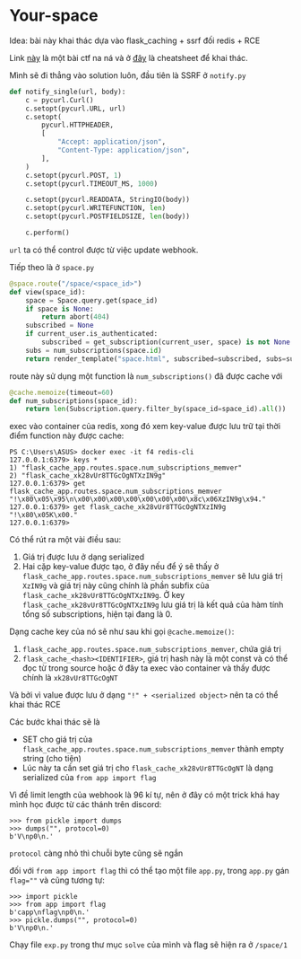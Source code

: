 # Your-space

Idea: bài này khai thác dựa vào flask_caching + ssrf đối redis + RCE

Link [này](https://y4y.space/2020/09/14/csawctf-2020-qualification-round-writeup/) là một bài ctf na ná và ở [đây](https://cheatsheet.haax.fr/web-pentest/injections/server-side-injections/ssrf/#redis-exploitation) là cheatsheet để khai thác.

Mình sẽ đi thẳng vào solution luôn, đầu tiên là SSRF ở `notify.py`

```py
def notify_single(url, body):
    c = pycurl.Curl()
    c.setopt(pycurl.URL, url)
    c.setopt(
        pycurl.HTTPHEADER,
        [
            "Accept: application/json",
            "Content-Type: application/json",
        ],
    )
    c.setopt(pycurl.POST, 1)
    c.setopt(pycurl.TIMEOUT_MS, 1000)

    c.setopt(pycurl.READDATA, StringIO(body))
    c.setopt(pycurl.WRITEFUNCTION, len)
    c.setopt(pycurl.POSTFIELDSIZE, len(body))

    c.perform()
```

`url` ta có thể control được từ việc update webhook.

Tiếp theo là ở `space.py`

```py
@space.route("/space/<space_id>")
def view(space_id):
    space = Space.query.get(space_id)
    if space is None:
        return abort(404)
    subscribed = None
    if current_user.is_authenticated:
        subscribed = get_subscription(current_user, space) is not None
    subs = num_subscriptions(space.id)
    return render_template("space.html", subscribed=subscribed, subs=subs, space=space)
```

route này sử dụng một function là `num_subscriptions()` đã được cache với 

```py
@cache.memoize(timeout=60)
def num_subscriptions(space_id):
    return len(Subscription.query.filter_by(space_id=space_id).all())
```

exec vào container của redis, xong đó xem key-value được lưu trữ tại thời điểm function này được cache:
```
PS C:\Users\ASUS> docker exec -it f4 redis-cli
127.0.0.1:6379> keys *
1) "flask_cache_app.routes.space.num_subscriptions_memver"
2) "flask_cache_xk28vUr8TTGcOgNTXzIN9g"
127.0.0.1:6379> get flask_cache_app.routes.space.num_subscriptions_memver
"!\x80\x05\x95\n\x00\x00\x00\x00\x00\x00\x00\x8c\x06XzIN9g\x94."
127.0.0.1:6379> get flask_cache_xk28vUr8TTGcOgNTXzIN9g
"!\x80\x05K\x00."
127.0.0.1:6379>
```

Có thể rút ra một vài điều sau:
1. Giá trị được lưu ở dạng serialized
2. Hai cặp key-value được tạo, ở đây nếu để ý sẽ thấy ở `flask_cache_app.routes.space.num_subscriptions_memver` sẽ lưu giá trị `XzIN9g` và giá trị này cũng chính là phần subfix của `flask_cache_xk28vUr8TTGcOgNTXzIN9g`. Ở key `flask_cache_xk28vUr8TTGcOgNTXzIN9g` lưu giá trị là kết quả của hàm tính tổng số subscriptions, hiện tại đang là 0.

Dạng cache key của nó sẽ như sau khi gọi `@cache.memoize()`:
1. `flask_cache_app.routes.space.num_subscriptions_memver`, chứa giá trị <IDENTIFIER>
2. `flask_cache_<hash><IDENTIFIER>`, giá trị hash này là một const và có thể đọc từ trong source hoặc ở đây ta exec vào container và thấy được chính là `xk28vUr8TTGcOgNT`

Và bởi vì value được lưu ở dạng `"!" + <serialized object>` nên ta có thể khai thác RCE

Các bước khai thác sẽ là
- SET cho giá trị của `flask_cache_app.routes.space.num_subscriptions_memver` thành empty string (cho tiện)
- Lúc này ta cần set giá trị cho `flask_cache_xk28vUr8TTGcOgNT` là dạng serialized của `from app import flag`

Vì đề limit length của webhook là 96 kí tự, nên ở đây có một trick khá hay mình học được từ các thánh trên discord:

```
>>> from pickle import dumps
>>> dumps("", protocol=0)
b'V\np0\n.'
```

`protocol` càng nhỏ thì chuỗi byte cũng sẽ ngắn

đối với `from app import flag` thì có thể tạo một file `app.py`, trong `app.py` gán `flag=""` và cũng tương tự:
```
>>> import pickle
>>> from app import flag
b'capp\nflag\np0\n.'
>>> pickle.dumps("", protocol=0)
b'V\np0\n.'
```

Chạy file `exp.py` trong thư mục `solve` của mình và flag sẽ hiện ra ở `/space/1`

